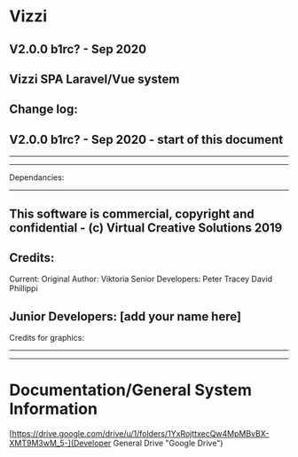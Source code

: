 # Vizzi 
## V2.0.0 b1rc? - Sep 2020
## Vizzi SPA Laravel/Vue system

### 
## Change log:
## V2.0.0 b1rc? - Sep 2020 - start of this document

--------------------
--------------------
Dependancies:

--------------------
This software is commercial, copyright and confidential - (c) Virtual Creative Solutions 2019
--------------------
Credits:
--------------------
Current:
Original Author: Viktoria
Senior Developers:
Peter Tracey
David Phillippi

Junior Developers:
[add your name here]
--------------------

Credits for graphics:

--------------------



--------------------

# Documentation/General System Information 
[https://drive.google.com/drive/u/1/folders/1YxRojttxecQw4MpMBvBX-XMT9M3wM_5-](Developer General Drive "Google Drive")

